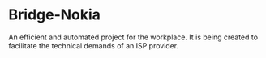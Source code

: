 # Bridge-Nokia
An efficient and automated project for the workplace. It is being created to facilitate the technical demands of an ISP provider.
